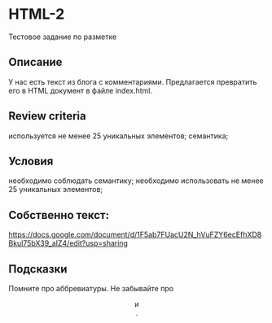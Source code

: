 # HTML-2
Тестовое задание по разметке
## Описание
У нас есть текст из блога с комментариями. Предлагается превратить его в HTML документ в файле index.html.
## Review criteria
используется не менее 25 уникальных элементов;
семантика;
## Условия
необходимо соблюдать семантику;
необходимо использовать не менее 25 уникальных элементов;
## Собственно текст:
https://docs.google.com/document/d/1F5ab7FUacU2N_hVuFZY6ecEfhXD8Bkul75bX39_aIZ4/edit?usp=sharing
## Подсказки
Помните про аббревиатуры.
Не забывайте про <header> и <footer>.

